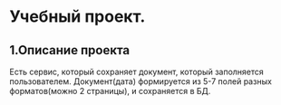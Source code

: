 # Учебный проект.
## 1.Описание проекта
Есть сервис, который сохраняет документ, который заполняется пользователем. Документ(дата) формируется из 5-7 полей разных форматов(можно 2 страницы), и сохраняется в БД.
